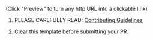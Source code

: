 (Click "Preview" to turn any http URL into a clickable link)

1. PLEASE CAREFULLY READ: [Contributing Guidelines](https://github.com/ocornut/imgui/blob/master/docs/CONTRIBUTING.md)

2. Clear this template before submitting your PR.

